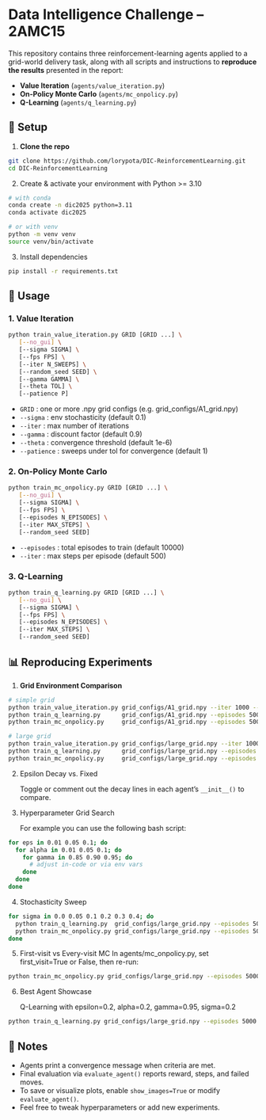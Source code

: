 # Data Intelligence Challenge – 2AMC15

This repository contains three reinforcement-learning agents applied to a grid-world delivery task, along with all scripts and instructions to **reproduce the results** presented in the report:

- **Value Iteration** (`agents/value_iteration.py`)  
- **On-Policy Monte Carlo** (`agents/mc_onpolicy.py`)  
- **Q-Learning** (`agents/q_learning.py`)  


## 🔧 Setup

1. **Clone the repo**  
```bash
git clone https://github.com/lorypota/DIC-ReinforcementLearning.git
cd DIC-ReinforcementLearning
```
2. Create & activate your environment with Python >= 3.10
```bash
# with conda
conda create -n dic2025 python=3.11
conda activate dic2025

# or with venv
python -m venv venv
source venv/bin/activate
```
3. Install dependencies
```bash
pip install -r requirements.txt 
```

## 🚀 Usage

### 1. Value Iteration
```bash
python train_value_iteration.py GRID [GRID ...] \
   [--no_gui] \
   [--sigma SIGMA] \
   [--fps FPS] \
   [--iter N_SWEEPS] \
   [--random_seed SEED] \
   [--gamma GAMMA] \
   [--theta TOL] \
   [--patience P]
```
- `GRID` : one or more .npy grid configs (e.g. grid_configs/A1_grid.npy)
- `--sigma` : env stochasticity (default 0.1)
- `--iter` : max number of iterations
- `--gamma` : discount factor (default 0.9)
- `--theta` : convergence threshold (default 1e-6)
- `--patience` : sweeps under tol for convergence (default 1)

### 2. On-Policy Monte Carlo

```bash
python train_mc_onpolicy.py GRID [GRID ...] \
   [--no_gui] \
   [--sigma SIGMA] \
   [--fps FPS] \
   [--episodes N_EPISODES] \
   [--iter MAX_STEPS] \
   [--random_seed SEED]
```

- `--episodes` : total episodes to train (default 10000)
- `--iter` : max steps per episode (default 500)

### 3. Q-Learning

```bash
python train_q_learning.py GRID [GRID ...] \
   [--no_gui] \
   [--sigma SIGMA] \
   [--fps FPS] \
   [--episodes N_EPISODES] \
   [--iter MAX_STEPS] \
   [--random_seed SEED]
```

## 📊 Reproducing Experiments

1. **Grid Environment Comparison**  
```bash
# simple grid
python train_value_iteration.py grid_configs/A1_grid.npy --iter 1000 --no_gui
python train_q_learning.py      grid_configs/A1_grid.npy --episodes 5000 --no_gui
python train_mc_onpolicy.py     grid_configs/A1_grid.npy --episodes 5000 --no_gui

# large grid
python train_value_iteration.py grid_configs/large_grid.npy --iter 1000 --no_gui
python train_q_learning.py      grid_configs/large_grid.npy --episodes 5000 --no_gui
python train_mc_onpolicy.py     grid_configs/large_grid.npy --episodes 5000 --no_gui
```

2. Epsilon Decay vs. Fixed
    
   Toggle or comment out the decay lines in each agent’s `__init__()` to compare.

3. Hyperparameter Grid Search
    
    For example you can use the following bash script:
```bash
for eps in 0.01 0.05 0.1; do
  for alpha in 0.01 0.05 0.1; do
    for gamma in 0.85 0.90 0.95; do
      # adjust in-code or via env vars
    done
  done
done
```

4. Stochasticity Sweep
```bash
for sigma in 0.0 0.05 0.1 0.2 0.3 0.4; do
  python train_q_learning.py  grid_configs/large_grid.npy --episodes 5000 --sigma $sigma --no_gui
  python train_mc_onpolicy.py grid_configs/large_grid.npy --episodes 5000 --sigma $sigma --no_gui
done
```

5. First-visit vs Every-visit MC 
In agents/mc_onpolicy.py, set first_visit=True or False, then re-run:
```bash
python train_mc_onpolicy.py grid_configs/large_grid.npy --episodes 5000 --no_gui
```

6. Best Agent Showcase

    Q-Learning with epsilon=0.2, alpha=0.2, gamma=0.95, sigma=0.2
```bash
python train_q_learning.py grid_configs/large_grid.npy --episodes 5000 --sigma 0.2 --random_seed 42 --no_gui
```

## 📝 Notes

- Agents print a convergence message when criteria are met.  
- Final evaluation via `evaluate_agent()` reports reward, steps, and failed moves.  
- To save or visualize plots, enable `show_images=True` or modify `evaluate_agent()`.  
- Feel free to tweak hyperparameters or add new experiments.
